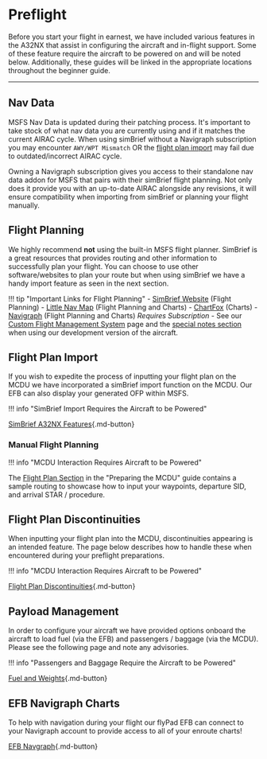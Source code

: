 # Preflight

Before you start your flight in earnest, we have included various features in the A32NX that assist in configuring the aircraft and in-flight support. Some of these feature require the aircraft to be powered on and will be noted below. Additionally, these guides will be linked in the appropriate locations throughout the beginner guide. 

---

## Nav Data

MSFS Nav Data is updated during their patching process. It's important to take stock of what nav data you are currently using and if it matches the current AIRAC cycle. When using simBrief without a Navigraph subscription you may encounter `AWY/WPT Mismatch` OR the [flight plan import](#flight-plan-import) may fail due to outdated/incorrect AIRAC cycle. 

Owning a Navigraph subscription gives you access to their standalone nav data addon for MSFS that pairs with their simBrief flight planning. Not only does it provide you with an up-to-date AIRAC alongside any revisions, it will ensure compatibility when importing from simBrief or planning your flight manually.

## Flight Planning

We highly recommend **not** using the built-in MSFS flight planner. SimBrief is a great resources that provides routing and other information to successfully plan your flight. You can choose to use other software/websites to plan your route but when using simBrief we have a handy import feature as seen in the next section.

!!! tip "Important Links for Flight Planning"
    - [SimBrief Website](https://www.simbrief.com/) (Flight Planning) 
    - [Little Nav Map](https://albar965.github.io/littlenavmap.html) (Flight Planning and Charts)
    - [ChartFox](https://chartfox.org/) (Charts)
    - [Navigraph](https://navigraph.com/) (Flight Planning and Charts) *Requires Subscription*
    - See our [Custom Flight Management System](../../fbw-a32nx/feature-guides/cFMS.md) page and the [special notes section](../../fbw-a32nx/feature-guides/cFMS.md#special-notes) when using our development version of the aircraft.

## Flight Plan Import

If you wish to expedite the process of inputting your flight plan on the MCDU we have incorporated a simBrief import function on the MCDU. Our EFB can also display your generated OFP within MSFS.

!!! info "SimBrief Import Requires the Aircraft to be Powered"

[SimBrief A32NX Features](../../fbw-a32nx/feature-guides/simbrief.md){.md-button}

### Manual Flight Planning

!!! info "MCDU Interaction Requires Aircraft to be Powered"

The [Flight Plan Section](preparing-mcdu.md#flight-plan) in the "Preparing the MCDU" guide contains a sample routing to showcase how to input your waypoints, departure SID, and arrival STAR / procedure.

## Flight Plan Discontinuities

When inputting your flight plan into the MCDU, discontinuities appearing is an intended feature. The page below describes how to handle these when encountered during your preflight preparations.

!!! info "MCDU Interaction Requires Aircraft to be Powered"

[Flight Plan Discontinuities](preparing-mcdu.md#discontinuity){.md-button}

## Payload Management

In order to configure your aircraft we have provided options onboard the aircraft to load fuel (via the EFB) and passengers / baggage (via the MCDU). Please see the following page and note any advisories.

!!! info "Passengers and Baggage Require the Aircraft to be Powered"

[Fuel and Weights](../../fbw-a32nx/feature-guides/loading-fuel-weight.md){.md-button}

## EFB Navigraph Charts

To help with navigation during your flight our flyPad EFB can connect to your Navigraph account to provide access to all of your enroute charts!

[EFB Navgraph](../../fbw-a32nx/feature-guides/flyPad/charts.md){.md-button}